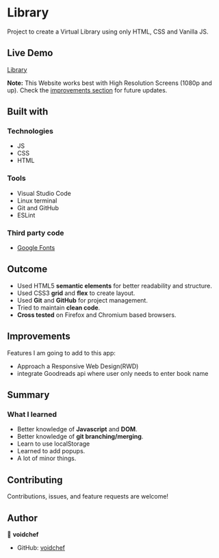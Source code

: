 # Library

Project to create a Virtual Library using only HTML, CSS and Vanilla JS.

## Live Demo

[Library](https://voidchef.github.io/library/)

**Note:** This Website works best with High Resolution Screens (1080p and up). Check the [improvements section](#improvements) for future updates.

## Built with

### Technologies

- JS
- CSS
- HTML

### Tools

- Visual Studio Code
- Linux terminal
- Git and GitHub
- ESLint

### Third party code

- [Google Fonts](https://fonts.google.com/)

## Outcome

- Used HTML5 **semantic elements** for better readability and structure.
- Used CSS3 **grid** and **flex** to create layout.
- Used **Git** and **GitHub** for project management.
- Tried to maintain **clean code**.
- **Cross tested** on Firefox and Chromium based browsers.

## Improvements

Features I am going to add to this app:

- Approach a Responsive Web Design(RWD)
- integrate Goodreads api where user only needs to enter book name

## Summary

### What I learned

- Better knowledge of **Javascript** and **DOM**.
- Better knowledge of **git branching/merging**.
- Learn to use localStorage
- Learned to add popups.
- A lot of minor things.

## Contributing

Contributions, issues, and feature requests are welcome!

## Author

👤 **voidchef**

- GitHub: [voidchef](https://github.com/voidchef)
